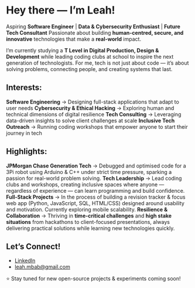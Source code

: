 # Hey there — I’m Leah!
Aspiring **Software Engineer** | **Data & Cybersecurity Enthusiast** | **Future Tech Consultant**
Passionate about building **human-centred, secure, and innovative** technologies that make a **real-world** impact.

I’m currently studying a **T Level in Digital Production, Design & Development** while leading coding clubs at school to inspire the next generation of technologists. For me, tech is not just about code — it’s about solving problems, connecting people, and creating systems that last.


## Interests:
**Software Engineering** → Designing full-stack applications that adapt to user needs
**Cybersecurity & Ethical Hacking** → Exploring human and technical dimensions of digital resilience
**Tech Consulting** → Leveraging data-driven insights to solve client challenges at scale
**Inclusive Tech Outreach** → Running coding workshops that empower anyone to start their journey in tech


## Highlights:
**JPMorgan Chase Generation Tech** → Debugged and optimised code for a 3Pi robot using Arduino & C++ under strict time pressure, sparking a passion for real-world problem solving.
**Tech Leadership** → Lead coding clubs and workshops, creating inclusive spaces where anyone — regardless of experience — can learn programming and build confidence.
**Full-Stack Projects** → In the process of building a revision tracker & focus web app (Python, JavaScript, SQL, HTML/CSS) designed around usability and motivation. Currently exploring mobile scalability.
**Resilience & Collaboration** → Thriving in **time-critical challenges** and **high stake situations** from hackathons to client-focused presentations, always delivering practical solutions while learning new technologies quickly.



## Let’s Connect!
- [LinkedIn](https://www.linkedin.com/in/leahmbabaali-4abc23/)
- leah.mbab@gmail.com  



⭐️ Stay tuned for new open-source projects & experiments coming soon!


